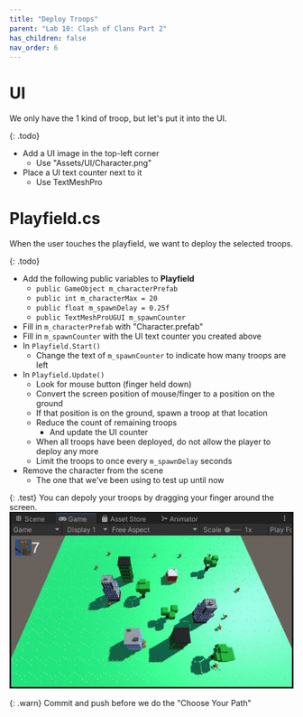 ```yaml
---
title: "Deploy Troops"
parent: "Lab 10: Clash of Clans Part 2"
has_children: false
nav_order: 6
---
```


# UI
We only have the 1 kind of troop, but let's put it into the UI.

{: .todo}
* Add a UI image in the top-left corner
	* Use "Assets/UI/Character.png"
* Place a UI text counter next to it
	* Use TextMeshPro

# Playfield.cs
When the user touches the playfield, we want to deploy the selected troops.

{: .todo}
* Add the following public variables to **Playfield**
    * `public GameObject m_characterPrefab`
    * `public int m_characterMax = 20`
    * `public float m_spawnDelay = 0.25f`
    * `public TextMeshProUGUI m_spawnCounter`
* Fill in `m_characterPrefab` with "Character.prefab"
* Fill in `m_spawnCounter` with the UI text counter you created above
* In `Playfield.Start()`
    * Change the text of `m_spawnCounter` to indicate how many troops are left
* In `Playfield.Update()`
    * Look for mouse button (finger held down)
    * Convert the screen position of mouse/finger to a position on the ground
    * If that position is on the ground, spawn a troop at that location
    * Reduce the count of remaining troops
        * And update the UI counter
    * When all troops have been deployed, do not allow the player to deploy any more
    * Limit the troops to once every `m_spawnDelay` seconds
* Remove the character from the scene
    * The one that we've been using to test up until now

{: .test}
You can depoly your troops by dragging your finger around the screen.
![Troops](images/lab10/troops.jpg "Troops")

{: .warn}
Commit and push before we do the "Choose Your Path"